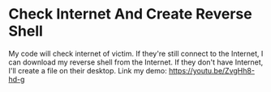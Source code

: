 # Check Internet And Create Reverse Shell
 My code will check internet of victim. If they're still connect to the Internet, I can download my reverse shell from the Internet. 
 If they don't have Internet, I'll create a file on their desktop.
 Link my demo: https://youtu.be/ZvgHh8-hd-g
